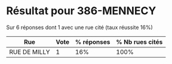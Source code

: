 # Résultat pour 386-MENNECY

Sur 6 réponses dont 1 avec une rue cité (taux réussite 16%)

| Rue | Vote | % réponses | % Nb rues cités|
|-----|------|------------|----------------|
| RUE DE MILLY | 1 | 16% | 100%|
